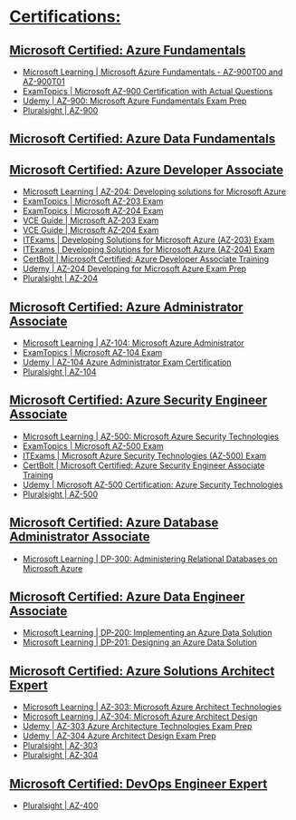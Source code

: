 
# [Certifications:](https://docs.microsoft.com/en-us/learn/certifications/browse/?term=azure&resource_type=certification)

## [Microsoft Certified: Azure Fundamentals](https://docs.microsoft.com/en-us/learn/certifications/azure-fundamentals)
- [Microsoft Learning | Microsoft Azure Fundamentals - AZ-900T00 and AZ-900T01](https://microsoftlearning.github.io/AZ-900T0x-MicrosoftAzureFundamentals/)
- [ExamTopics | Microsoft AZ-900 Certification with Actual Questions](https://www.examtopics.com/exams/microsoft/az-900/)
- [Udemy | AZ-900: Microsoft Azure Fundamentals Exam Prep](https://www.udemy.com/course/az900-azure/)
- [Pluralsight | AZ-900](https://www.pluralsight.com/search?q=AZ-900&categories=all)
##
## [Microsoft Certified: Azure Data Fundamentals](https://docs.microsoft.com/en-us/learn/certifications/azure-data-fundamentals)
##
## [Microsoft Certified: Azure Developer Associate](https://docs.microsoft.com/en-us/learn/certifications/azure-developer)
- [Microsoft Learning | AZ-204: Developing solutions for Microsoft Azure](https://microsoftlearning.github.io/AZ-204-DevelopingSolutionsforMicrosoftAzure/)
- [ExamTopics | Microsoft AZ-203 Exam](https://www.examtopics.com/exams/microsoft/az-203/)
- [ExamTopics | Microsoft AZ-204 Exam](https://www.examtopics.com/exams/microsoft/az-204/)
- [VCE Guide | Microsoft AZ-203 Exam](https://vceguide.com/microsoft/az-203-developing-solutions-for-microsoft-azure/)
- [VCE Guide | Microsoft AZ-204 Exam](https://vceguide.com/microsoft/az-204-developing-solutions-for-microsoft-azure/)
- [ITExams | Developing Solutions for Microsoft Azure (AZ-203) Exam](https://www.itexams.com/info/AZ-203)
- [ITExams | Developing Solutions for Microsoft Azure (AZ-204) Exam](https://www.itexams.com/info/AZ-204)
- [CertBolt | Microsoft Certified: Azure Developer Associate Training](https://www.certbolt.com/microsoft-certified-azure-developer-associate-exam-dumps)
- [Udemy | AZ-204 Developing for Microsoft Azure Exam Prep](https://www.udemy.com/course/70532-azure/)
- [Pluralsight | AZ-204](https://www.pluralsight.com/search?q=AZ-204&categories=all)
##
## [Microsoft Certified: Azure Administrator Associate](https://docs.microsoft.com/en-us/learn/certifications/azure-administrator)
- [Microsoft Learning | AZ-104: Microsoft Azure Administrator](https://microsoftlearning.github.io/AZ-104-MicrosoftAzureAdministrator/)
- [ExamTopics | Microsoft AZ-104 Exam](https://www.examtopics.com/exams/microsoft/az-104/)
- [Udemy | AZ-104 Azure Administrator Exam Certification](https://www.udemy.com/course/70533-azure/)
- [Pluralsight | AZ-104](https://www.pluralsight.com/search?q=AZ-104&categories=all)
##
## [Microsoft Certified: Azure Security Engineer Associate](https://docs.microsoft.com/en-us/learn/certifications/azure-security-engineer) 
- [Microsoft Learning | AZ-500: Microsoft Azure Security Technologies](https://microsoftlearning.github.io/AZ500-AzureSecurityTechnologies/)
- [ExamTopics | Microsoft AZ-500 Exam](https://www.examtopics.com/exams/microsoft/az-500/)
- [ITExams | Microsoft Azure Security Technologies (AZ-500) Exam](https://www.itexams.com/info/AZ-500)
- [CertBolt | Microsoft Certified: Azure Security Engineer Associate Training](https://www.certbolt.com/microsoft-certified-azure-security-engineer-associate-exam-dumps)
- [Udemy | Microsoft AZ-500 Certification: Azure Security Technologies](https://www.udemy.com/course/az-500-course/)
- [Pluralsight | AZ-500](https://www.pluralsight.com/search?q=AZ-500&categories=all)
##
## [Microsoft Certified: Azure Database Administrator Associate](https://docs.microsoft.com/en-us/learn/certifications/azure-database-administrator-associate)
- [Microsoft Learning | DP-300: Administering Relational Databases on Microsoft Azure](https://microsoftlearning.github.io/DP-300T00-Administering-Relational-Databases-on-Azure/)
##
## [Microsoft Certified: Azure Data Engineer Associate](https://docs.microsoft.com/en-us/learn/certifications/azure-data-engineer)
- [Microsoft Learning | DP-200: Implementing an Azure Data Solution](https://github.com/MicrosoftLearning/DP-200-Implementing-an-Azure-Data-Solution/)
- [Microsoft Learning | DP-201: Designing an Azure Data Solution](https://github.com/MicrosoftLearning/DP-201-Designing-an-Azure-Data-Solution/)
##
## [Microsoft Certified: Azure Solutions Architect Expert](https://docs.microsoft.com/en-us/learn/certifications/azure-solutions-architect)
- [Microsoft Learning | AZ-303: Microsoft Azure Architect Technologies](https://github.com/MicrosoftLearning/AZ-303-Microsoft-Azure-Architect-Technologies)
- [Microsoft Learning | AZ-304: Microsoft Azure Architect Design](https://github.com/MicrosoftLearning/AZ-304-Microsoft-Azure-Architect-Design)
- [Udemy | AZ-303 Azure Architecture Technologies Exam Prep](https://www.udemy.com/course/70534-azure/)
- [Udemy | AZ-304 Azure Architect Design Exam Prep](https://www.udemy.com/course/az301-azure/)
- [Pluralsight | AZ-303](https://www.pluralsight.com/search?q=AZ-303&categories=all)
- [Pluralsight | AZ-304](https://www.pluralsight.com/search?q=AZ-304&categories=all)
##
## [Microsoft Certified: DevOps Engineer Expert](https://docs.microsoft.com/en-us/learn/certifications/devops-engineer)
- [Pluralsight | AZ-400](https://www.pluralsight.com/search?q=AZ-400&categories=all)


